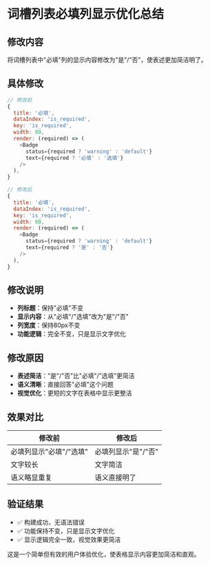 # 词槽列表必填列显示优化总结

## 修改内容
将词槽列表中"必填"列的显示内容修改为"是"/"否"，使表述更加简洁明了。

## 具体修改
```javascript
// 修改前
{
  title: '必填',
  dataIndex: 'is_required',
  key: 'is_required',
  width: 80,
  render: (required) => (
    <Badge 
      status={required ? 'warning' : 'default'} 
      text={required ? '必填' : '选填'} 
    />
  ),
}

// 修改后
{
  title: '必填',
  dataIndex: 'is_required', 
  key: 'is_required',
  width: 80,
  render: (required) => (
    <Badge 
      status={required ? 'warning' : 'default'} 
      text={required ? '是' : '否'} 
    />
  ),
}
```

## 修改说明
- **列标题**：保持"必填"不变
- **显示内容**：从"必填"/"选填"改为"是"/"否"
- **列宽度**：保持80px不变
- **功能逻辑**：完全不变，只是显示文字优化

## 修改原因
- **表述简洁**："是"/"否"比"必填"/"选填"更简洁
- **语义清晰**：直接回答"必填"这个问题
- **视觉优化**：更短的文字在表格中显示更整洁

## 效果对比
| 修改前 | 修改后 |
|--------|--------|
| 必填列显示"必填"/"选填" | 必填列显示"是"/"否" |
| 文字较长 | 文字简洁 |
| 语义略显重复 | 语义直接明了 |

## 验证结果
- ✅ 构建成功，无语法错误
- ✅ 功能保持不变，只是显示文字优化
- ✅ 显示逻辑完全一致，视觉效果更简洁

这是一个简单但有效的用户体验优化，使表格显示内容更加简洁和直观。 